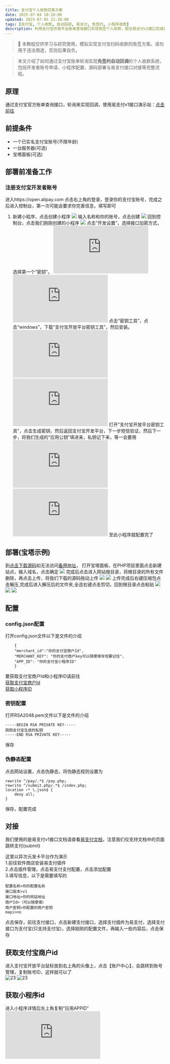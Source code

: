 ```yaml
---
title: 支付宝个人收款完美方案
date: 2025-07-04 10:10:00
updated: 2025-07-05 22:28:00
tags: [支付宝, 个人收款, 自动回调, 易支付, 免签约, 小程序收款]
description: 利用支付宝开放平台账单查询接口实现免签个人收款，配合易支付v1接口完成自动回调。
---
```

> 📌 本教程仅供学习与研究使用，模拟实现支付宝扫码收款的免签方案。请勿用于违法用途，否则后果自负。  

> 本文介绍了如何通过支付宝账单轮询实现**免签约自动回调**的个人收款系统，包括开发者账号申请、小程序配置、源码部署与易支付接口对接等完整流程。
## 原理
通过支付宝官方账单查询接口，轮询来实现回调，使用易支付v1接口演示站：[点击前往](https://shop.lnova.top/item?id=3)
## 前提条件
* 一个已实名支付宝账号(不限年龄)
* 一台服务器(可选)
* 宝塔面板(可选)
## 部署前准备工作
### 注册支付宝开发者账号  
进入https://open.alipay.com 点击右上角的登录，登录你的支付宝账号，完成之后进入控制台，第一次可能会要求你完善信息，填写即可  
1. 新建小程序，点击创建小程序
![](https://vip.123pan.cn/1835397970/ymjew503t0m000d7w32xrtnsu2dgl5f4DIYwAID2Awr0DcxzBIex.png)
输入名称和你的账号，点击创建
![](https://vip.123pan.cn/1835397970/ymjew503t0l000d7w32x9e2onnxu6sb7DIYwAID2Awr0DcxzBIex.png)
回到控制台，点击我们刚刚创建的小程序
![](https://vip.123pan.cn/1835397970/yk6baz03t0m000d7w33g9xkxw5e7w72yDIYwAID2Awr0DcxzBIex.png)
点击“开发设置”，选择接口加密方式，选择第一个“密钥”。
![1](https://lfs.k.topthink.com/lfs/5117a5529dc8c26a876089297a4714c0ca67362e076468a2b87292641adc1443.dat)
![2](https://lfs.k.topthink.com/lfs/274b3bc70c817ad0e061b32d9410aa0fed5b804a2f373e1b7dab79a8c86b46d4.dat)
点击“密钥工具”，点击“windows”，下载“支付宝开放平台密钥工具”，然后安装。
![3](https://lfs.k.topthink.com/lfs/d10b28e9c6e01f16a721b8714539171deb1c94d0879015913a3c4d75281ee7cd.dat)
![4](https://lfs.k.topthink.com/lfs/20e9652e907fdcdbf4b54fea22eb492344481d451f95f6aaac9a4cc46bbbbaf3.dat)
打开“支付宝开放平台密钥工具”，点击生成密钥，然后返回支付宝开发平台，下一步短信验证，然后下一步，将我们生成的“应用公钥”填进来，私钥记下来，等一会要用
![5](https://lfs.k.topthink.com/lfs/e91086e9749c1da41e189a99e678f8f5a3fc54fa64cea5f449639b8d4d944e9e.dat)
![6](https://lfs.k.topthink.com/lfs/a8ce12111a14e105af75a6e3acda629115a1af1fa24e66fd50c51ea15287e805.dat)
至此小程序就配置完了
## 部署(宝塔示例)
到[点击下载源码](https://github.com/ttuuhcsj545/Alipay-Personal-Payment/archive/refs/heads/main.zip)如无法访问[备用地址](https://vip.123pan.cn/1835397970/19409691)，
打开宝塔面板，在PHP项目里面点击新建站点，输入域名，点击确定
![](https://vip.123pan.cn/1835397970/yk6baz03t0l000d7w33fgmcni7ylvqqpDIYwAID2Awr0DcxzBIex.png)
完成后点击进入网站根目录，将根目录的所有文件删除，再点击上传，将我们下载的源码拖动上传
![](https://vip.123pan.cn/1835397970/yk6baz03t0l000d7w33fgmcrs7ym0aiaDIYwAID2Awr0DcxzBIex.png)
![](https://vip.123pan.cn/1835397970/ymjew503t0n000d7w32y6mwbzct3n6yiDIYwAID2Awr0DcxzBIex.png)
上传完成后右键压缩包点击解压,完成后进入解压后的文件夹,全选右键点击剪切，回到根目录点击粘贴
![](https://vip.123pan.cn/1835397970/yk6baz03t0l000d7w33fgmq4ijz0cy2sDIYwAID2Awr0DcxzBIex.png)
![](https://vip.123pan.cn/1835397970/ymjew503t0l000d7w32x9ea005y8scn0DIYwAID2Awr0DcxzBIex.png)
![](https://vip.123pan.cn/1835397970/yk6baz03t0n000d7w33h2h3f8wu938ueDIYwAID2Awr0DcxzBIex.png)  
## 配置
### config.json配置
打开config.json文件以下是文件的介绍  
```
    {
    "merchant_id":"你的支付宝商户Id",
    "MERCHANT_KEY": "你的支付商户key可以随便填写但要记住",
    "APP_ID": "你的支付宝小程序ID"
    }
```
要获取支付宝商户Id和小程序ID请前往  
[获取支付宝商户Id](#获取支付宝商户id)  
[获取小程序ID](#获取小程序id)
### 密钥配置
打开RSA2048.pem文件以下是文件的介绍
```
-----BEGIN RSA PRIVATE KEY-----
刚刚支付宝生成的私钥
-----END RSA PRIVATE KEY-----
```
保存
### 伪静态配置
点击网站设置，点击伪静态，将伪静态规则设置为  
```
rewrite ^/pay/.*$ /pay.php;
rewrite ^/submit.php/.*$ /index.php;
location ~* \.json$ {
    deny all;
}
```
保存，配置完成

## 对接
我们使用的是易支付v1接口文档请查看[易支付文档](https://ezfp.cn/doc.html)，注意我们仅支持文档中的页面跳转支付(submit)

这里以异次元发卡平台作为演示  
1.前往软件商店安装易支付插件  
2.点击插件管理，点击易支付支付配置，点击添加配置   
3.填写信息，以下是需要填写的  
```
配置名称>你的配置名称
接口版本>v1
接口地址>你的网站地址
商户Id>（可以随便填）
商户密钥>你配置的商户密钥
mapi>no
```
点击保存，前往支付接口，点击新建支付接口，选择支付插件为易支付，选择支付接口为支付宝(只支持支付宝)，选择刚刚的配置文件，再输入一些内容后，点击保存


## 获取支付宝商户id
进入支付宝开放平台鼠标放到右上角的头像上，点击【账户中心】，会跳转到账号管理，复制账号ID，这样就可以了  
![23](https://blog.5v1.net/wp-content/uploads/2024/10/image-20.png)
![23](https://blog.5v1.net/wp-content/uploads/2024/10/image-23.png)
## 获取小程序id
进入小程序详情后左上角复制“应用APPID”
![](https://lfs.k.topthink.com/lfs/3ba011b8c48faffed9bfe20c4c5e6568105ade238d3b453c1750744d1e29a778.dat)


